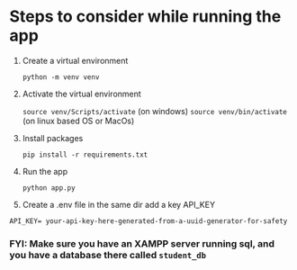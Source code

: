 # Steps to consider while running the app

1. Create a virtual environment

    `python -m venv venv`

3. Activate the virtual environment

    `source venv/Scripts/activate` (on windows)
   `source venv/bin/activate` (on linux based OS or MacOs)

4. Install packages

   `pip install -r requirements.txt`

5. Run the app

   `python app.py`

6. Create a .env file in the same dir add a key API_KEY

`API_KEY= your-api-key-here-generated-from-a-uuid-generator-for-safety`




### FYI: Make sure you have an XAMPP server running sql, and you have a database there called `student_db`
